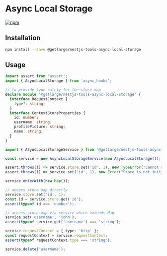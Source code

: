 # Async Local Storage

[![npm][npm-image]][npm-url]

[npm-image]: https://img.shields.io/npm/v/@getlarge/nestjs-tools-async-local-storage.svg?style=flat
[npm-url]: https://npmjs.org/package/@getlarge/nestjs-tools-async-local-storage

## Installation

```bash
npm install --save @getlarge/nestjs-tools-async-local-storage
```

## Usage

```ts
import assert from 'assert';
import { AsyncLocalStorage } from 'async_hooks';

// to provide type safety for the store map
declare module '@getlarge/nestjs-tools-async-local-storage' {
  interface RequestContext {
    type?: string;
  }
  interface ContextStoreProperties {
    id: number;
    username: string;
    profilePicture: string;
    name: string;
  }
}

import { AsyncLocalStorageService } from '@getlarge/nestjs-tools-async-local-storage';

const service = new AsyncLocalStorageService(new AsyncLocalStorage());

assert.throws(() => service.store.set('id', 1), new TypeError("Cannot read properties of undefined (reading 'set')"));
assert.throws(() => service.set('id', 1), new Error("Store is not initialized. Call 'enterWith' or 'run' first."));

service.enterWith(new Map());

// access store map directly
service.store.set('id', 1);
const id = service.store.get('id');
assert(typeof id === 'number');

// access store map via service which extends Map
service.set('username', 'john');
assert(typeof service.get('username') === 'string');

service.requestContext = { type: 'http' };
const requestContext = service.requestContext;
assert(typeof requestContext.type === 'string');

service.delete('username');
```

<!-- TODO: add app usage example -->
